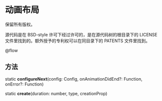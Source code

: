 # 动画布局 

保留所有版权。

源代码是在 BSD-style 许可下经过许可的，是在源代码树的根目录下的 LICENSE 文件里找到的。额外授予的专利权可以在同目录下的 PATENTS 文件里找到。

@flow 

## 方法 

static **configureNext**(config: Config, onAnimationDidEnd?: Function, onError?: Function) 

static **create**(duration: number, type, creationProp) 

